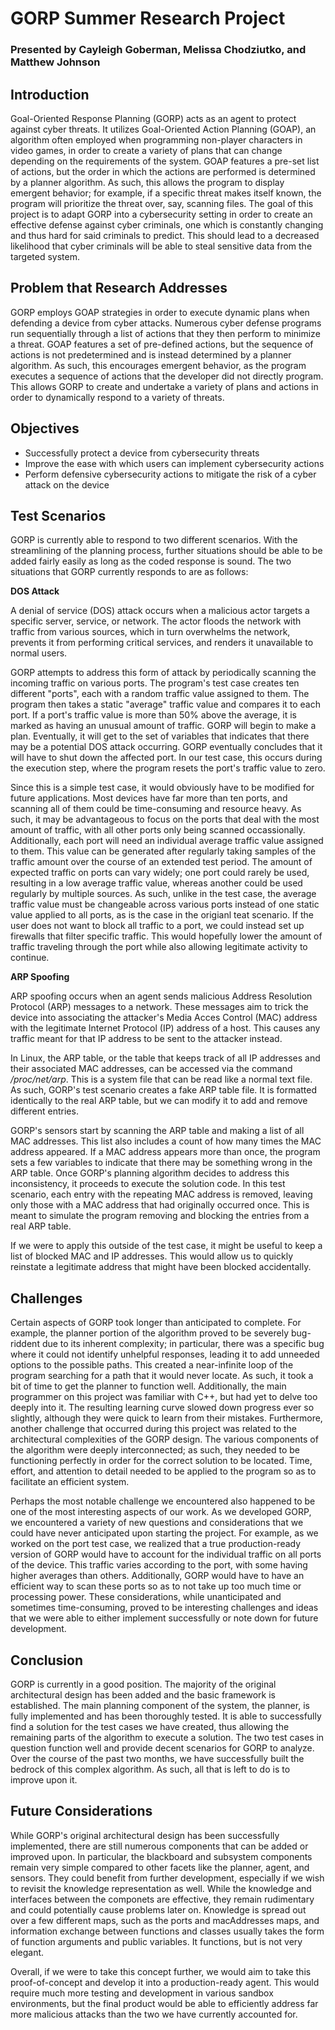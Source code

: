 # GORP Summer Research Project
### Presented by Cayleigh Goberman, Melissa Chodziutko, and Matthew Johnson

## Introduction
Goal-Oriented Response Planning (GORP) acts as an agent to protect against cyber threats. It utilizes Goal-Oriented Action Planning (GOAP), an algorithm often employed when programming non-player characters in video games, in order to create a variety of plans that can change depending on the requirements of the system. GOAP features a pre-set list of actions, but the order in which the actions are performed is determined by a planner algorithm. As such, this allows the program to display emergent behavior; for example, if a specific threat makes itself known, the program will prioritize the threat over, say, scanning files. The goal of this project is to adapt GORP into a cybersecurity setting in order to create an effective defense against cyber criminals, one which is constantly changing and thus hard for said criminals to predict. This should lead to a decreased likelihood that cyber criminals will be able to steal sensitive data from the targeted system.

## Problem that Research Addresses
GORP employs GOAP strategies in order to execute dynamic plans when defending a device from cyber attacks. Numerous cyber defense programs run sequentially through a list of actions that they then perform to minimize a threat. GOAP features a set of pre-defined actions, but the sequence of actions is not predetermined and is instead determined by a planner algorithm. As such, this encourages emergent behavior, as the program executes a sequence of actions that the developer did not directly program. This allows GORP to create and undertake a variety of plans and actions in order to dynamically respond to a variety of threats.

## Objectives
- Successfully protect a device from cybersecurity threats
- Improve the ease with which users can implement cybersecurity actions
- Perform defensive cybersecurity actions to mitigate the risk of a cyber attack on the device

## Test Scenarios
GORP is currently able to respond to two different scenarios. With the streamlining of the planning process, further situations should be able to be added fairly easily as long as the coded response is sound. The two situations that GORP currently responds to are as follows:


**DOS Attack**

A denial of service (DOS) attack occurs when a malicious actor targets a specific server, service, or network. The actor floods the network with traffic from various sources, which in turn overwhelms the network, prevents it from performing critical services, and renders it unavailable to normal users.

GORP attempts to address this form of attack by periodically scanning the incoming traffic on various ports. The program's test case creates ten different "ports", each with a random traffic value assigned to them. The program then takes a static "average" traffic value and compares it to each port. If a port's traffic value is more than 50% above the average, it is marked as having an unusual amount of traffic. GORP will begin to make a plan. Eventually, it will get to the set of variables that indicates that there may be a potential DOS attack occurring. GORP eventually concludes that it will have to shut down the affected port. In our test case, this occurs during the execution step, where the program resets the port's traffic value to zero. 

Since this is a simple test case, it would obviously have to be modified for future applications. Most devices have far more than ten ports, and scanning all of them could be time-consuming and resource heavy. As such, it may be advantageous to focus on the ports that deal with the most amount of traffic, with all other ports only being scanned occassionally. Additionally, each port will need an individual average traffic value assigned to them. This value can be generated after regularly taking samples of the traffic amount over the course of an extended test period. The amount of expected traffic on ports can vary widely; one port could rarely be used, resulting in a low average traffic value, whereas another could be used regularly by multiple sources. As such, unlike in the test case, the average traffic value must be changeable across various ports instead of one static value applied to all ports, as is the case in the origianl teat scenario. If the user does not want to block all traffic to a port, we could instead set up firewalls that filter specific traffic. This would hopefully lower the amount of traffic traveling through the port while also allowing legitimate activity to continue.


**ARP Spoofing**

ARP spoofing occurs when an agent sends malicious Address Resolution Protocol (ARP) messages to a network. These messages aim to trick the device into associating the attacker's Media Acces Control (MAC) address with the legitimate Internet Protocol (IP) address of a host. This causes any traffic meant for that IP address to be sent to the attacker instead. 

In Linux, the ARP table, or the table that keeps track of all IP addresses and their associated MAC addresses, can be accessed via the command */proc/net/arp*. This is a system file that can be read like a normal text file. As such, GORP's test scenario creates a fake ARP table file. It is formatted identically to the real ARP table, but we can modify it to add and remove different entries. 

GORP's sensors start by scanning the ARP table and making a list of all MAC addresses. This list also includes a count of how many times the MAC address appeared. If a MAC address appears more than once, the program sets a few variables to indicate that there may be something wrong in the ARP table. Once GORP's planning algorithm decides to address this inconsistency, it proceeds to execute the solution code. In this test scenario, each entry with the repeating MAC address is removed, leaving only those with a MAC address that had originally occurred once. This is meant to simulate the program removing and blocking the entries from a real ARP table. 

If we were to apply this outside of the test case, it might be useful to keep a list of blocked MAC and IP addresses. This would allow us to quickly reinstate a legitimate address that might have been blocked accidentally.

## Challenges
Certain aspects of GORP took longer than anticipated to complete. For example, the planner portion of the algorithm proved to be severely bug-riddent due to its inherent complexity; in particular, there was a specific bug where it could not identify unhelpful responses, leading it to add unneeded options to the possible paths. This created a near-infinite loop of the program searching for a path that it would never locate. As such, it took a bit of time to get the planner to function well. Additionally, the main programmer on this project was familiar with C++, but had yet to delve too deeply into it. The resulting learning curve slowed down progress ever so slightly, although they were quick to learn from their mistakes. Furthermore, another challenge that occurred during this project was related to the architectural complexities of the GORP design. The various components of the algorithm were deeply interconnected; as such, they needed to be functioning perfectly in order for the correct solution to be located. Time, effort, and attention to detail needed to be applied to the program so as to facilitate an efficient system.

Perhaps the most notable challenge we encountered also happened to be one of the most interesting aspects of our work. As we developed GORP, we encountered a variety of new questions and considerations that we could have never anticipated upon starting the project. For example, as we worked on the port test case, we realized that a true production-ready version of GORP would have to account for the individual traffic on all ports of the device. This traffic varies according to the port, with some having higher averages than others. Additionally, GORP would have to have an efficient way to scan these ports so as to not take up too much time or processing power. These considerations, while unanticipated and sometimes time-consuming, proved to be interesting challenges and ideas that we were able to either implement successfully or note down for future development. 

## Conclusion
GORP is currently in a good position. The majority of the original architectural design has been added and the basic framework is established. The main planning component of the system, the planner, is fully implemented and has been thoroughly tested. It is able to successfully find a solution for the test cases we have created, thus allowing the remaining parts of the algorithm to execute a solution. The two test cases in question function well and provide decent scenarios for GORP to analyze. Over the course of the past two months, we have successfully built the bedrock of this complex algorithm. As such, all that is left to do is to improve upon it.

## Future Considerations
While GORP's original architectural design has been successfully implemented, there are still numerous components that can be added or improved upon. In particular, the blackboard and subsystem components remain very simple compared to other facets like the planner, agent, and sensors. They could benefit from further development, especially if we wish to revisit the knowledge representation as well. While the knowledge and interfaces between the componets are effective, they remain rudimentary and could potentially cause problems later on. Knowledge is spread out over a few different maps, such as the ports and macAddresses maps, and information exchange between functions and classes usually takes the form of function arguments and public variables. It functions, but is not very elegant. 

Overall, if we were to take this concept further, we would aim to take this proof-of-concept and develop it into a production-ready agent. This would require much more testing and development in various sandbox environments, but the final product would be able to efficiently address far more malicious attacks than the two we have currently accounted for. 
